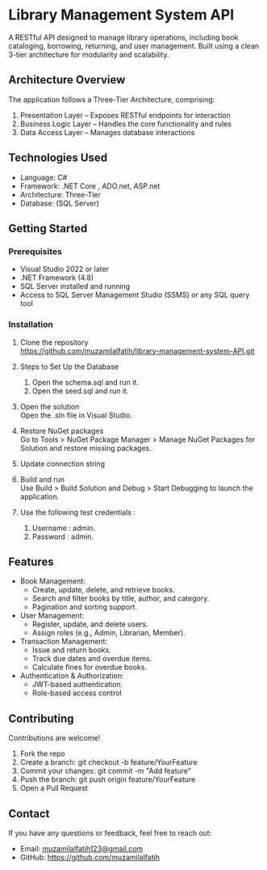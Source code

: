 # Library Management System API

A RESTful API designed to manage library operations, including book cataloging, borrowing, returning, and user management. Built using a clean 3-tier architecture for modularity and scalability.
## Architecture Overview

The application follows a Three-Tier Architecture, comprising:

1. Presentation Layer – Exposes RESTful endpoints for interaction   
2. Business Logic Layer – Handles the core functionality and rules  
3. Data Access Layer – Manages database interactions                                

## Technologies Used

- Language: C#  
- Framework: .NET Core , ADO.net, ASP.net
- Architecture: Three-Tier  
- Database: (SQL Server)

## Getting Started

### Prerequisites

- Visual Studio 2022 or later  
- .NET Framework (4.8)  
- SQL Server installed and running
- Access to SQL Server Management Studio (SSMS) or any SQL query tool

### Installation

1. Clone the repository  
  https://github.com/muzamilalfatih/library-management-system-API.git
2. Steps to Set Up the Database

    1. Open the schema.sql and run it.
    2. Open the seed.sql and run it.

3. Open the solution  
   Open the .sln file in Visual Studio.

4. Restore NuGet packages  
   Go to Tools > NuGet Package Manager > Manage NuGet Packages for Solution and restore missing packages.
5. Update connection string
6. Build and run  
   Use Build > Build Solution and Debug > Start Debugging to launch the application.
7. Use the following test credentials :

    1. Username : admin.
    2. Password : admin.

## Features

- Book Management:
    - Create, update, delete, and retrieve books.
    - Search and filter books by title, author, and category.
    - Pagination and sorting support.
- User Management:
    - Register, update, and delete users.
    - Assign roles (e.g., Admin, Librarian, Member).  
- Transaction Management:
    - Issue and return books.
    - Track due dates and overdue items.
    - Calculate fines for overdue books.
- Authentication & Authorization:
    - JWT-based authentication.
    - Role-based access control

## Contributing

Contributions are welcome!

1. Fork the repo  
2. Create a branch: git checkout -b feature/YourFeature  
3. Commit your changes: git commit -m "Add feature"  
4. Push the branch: git push origin feature/YourFeature  
5. Open a Pull Request

## Contact

If you have any questions or feedback, feel free to reach out:

- Email: muzamilalfatih123@gmail.com 
- GitHub: https://github.com/muzamilalfatih
